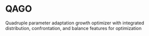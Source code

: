# QAGO
Quadruple parameter adaptation growth optimizer with integrated distribution, confrontation, and balance features for optimization
